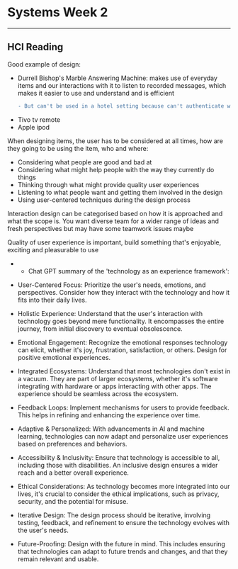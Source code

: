 # Systems Week 2
---
## HCI Reading 

Good example of design:
* Durrell Bishop's Marble Answering Machine: makes use of everyday items and our interactions with it to listen to recorded messages, which makes it easier to use and understand and is efficient 
    ```diff
    - But can't be used in a hotel setting because can't authenticate who the user is and the marbles could be nicked
    ```
* Tivo tv remote
* Apple ipod

When designing items, the user has to be considered at all times, how are they going to be using the item, who and where:
* Considering what people are good and bad at
* Considering what might help people with the way they currently do things
* Thinking through what might provide quality user experiences
* Listening to what people want and getting them involved in the design
* Using user-centered techniques during the design process

Interaction design can be categorised based on how it is approached and what the scope is.
You want diverse team for a wider range of ideas and fresh perspectives but may have some teamwork issues maybe

Quality of user experience is important, build something that's enjoyable, exciting and pleasurable to use

* * Chat GPT summary of the 'technology as an experience framework': 
* User-Centered Focus: Prioritize the user's needs, emotions, and perspectives. Consider how they interact with the technology and how it fits into their daily lives.

* Holistic Experience: Understand that the user's interaction with technology goes beyond mere functionality. It encompasses the entire journey, from initial discovery to eventual obsolescence.

* Emotional Engagement: Recognize the emotional responses technology can elicit, whether it's joy, frustration, satisfaction, or others. Design for positive emotional experiences.

* Integrated Ecosystems: Understand that most technologies don't exist in a vacuum. They are part of larger ecosystems, whether it's software integrating with hardware or apps interacting with other apps. The experience should be seamless across the ecosystem.

* Feedback Loops: Implement mechanisms for users to provide feedback. This helps in refining and enhancing the experience over time.

* Adaptive & Personalized: With advancements in AI and machine learning, technologies can now adapt and personalize user experiences based on preferences and behaviors.

* Accessibility & Inclusivity: Ensure that technology is accessible to all, including those with disabilities. An inclusive design ensures a wider reach and a better overall experience.

* Ethical Considerations: As technology becomes more integrated into our lives, it's crucial to consider the ethical implications, such as privacy, security, and the potential for misuse.

* Iterative Design: The design process should be iterative, involving testing, feedback, and refinement to ensure the technology evolves with the user's needs.

* Future-Proofing: Design with the future in mind. This includes ensuring that technologies can adapt to future trends and changes, and that they remain relevant and usable.